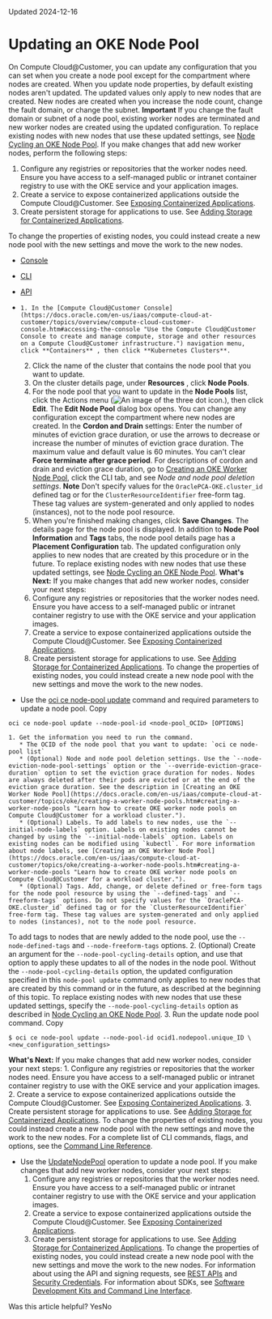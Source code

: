 Updated 2024-12-16
# Updating an OKE Node Pool
On Compute Cloud@Customer, you can update any configuration that you can set when you create a node pool except for the compartment where nodes are created.
When you update node properties, by default existing nodes aren't updated. The updated values only apply to new nodes that are created. New nodes are created when you increase the node count, change the fault domain, or change the subnet.
**Important**
If you change the fault domain or subnet of a node pool, existing worker nodes are terminated and new worker nodes are created using the updated configuration.
To replace existing nodes with new nodes that use these updated settings, see [Node Cycling an OKE Node Pool](https://docs.oracle.com/en-us/iaas/compute-cloud-at-customer/topics/oke/node-cycling-an-oke-node-pool.htm#node-cycling-an-oke-node-pool "On Compute Cloud@Customer, when you update a node pool, only new nodes that are added during this update or that are added later receive the updates. To replace existing nodes with new nodes that use updated settings, enable the node cycling option.").
If you make changes that add new worker nodes, perform the following steps:
  1. Configure any registries or repositories that the worker nodes need. Ensure you have access to a self-managed public or intranet container registry to use with the OKE service and your application images.
  2. Create a service to expose containerized applications outside the Compute Cloud@Customer. See [Exposing Containerized Applications](https://docs.oracle.com/en-us/iaas/compute-cloud-at-customer/topics/oke/exposing-containerized-applications.htm#exposing-containerized-applications "To expose an application deployment so that worker node applications can be reached from outside the Compute Cloud@Customer infrastructure, create an external load balancer. An external load balancer is a Service of type LoadBalancer. The service provides load balancing for an application that has multiple running instances.").
  3. Create persistent storage for applications to use. See [Adding Storage for Containerized Applications](https://docs.oracle.com/en-us/iaas/compute-cloud-at-customer/topics/oke/adding-storage-for-containerized-applications.htm#adding-storage-for-containerized-applications "On Compute Cloud@Customer, you can add persistent storage for use by applications on an OKE cluster node. Storage created in a container's root file system is deleted when you delete the container. For more durable storage for containerized applications, configure persistent volumes to store data outside of containers.").


To change the properties of existing nodes, you could instead create a new node pool with the new settings and move the work to the new nodes.
  * [Console](https://docs.oracle.com/en-us/iaas/compute-cloud-at-customer/topics/oke/updating-a-node-pool.htm)
  * [CLI](https://docs.oracle.com/en-us/iaas/compute-cloud-at-customer/topics/oke/updating-a-node-pool.htm)
  * [API](https://docs.oracle.com/en-us/iaas/compute-cloud-at-customer/topics/oke/updating-a-node-pool.htm)


  *     1. In the [Compute Cloud@Customer Console](https://docs.oracle.com/en-us/iaas/compute-cloud-at-customer/topics/overview/compute-cloud-customer-console.htm#accessing-the-console "Use the Compute Cloud@Customer Console to create and manage compute, storage and other resources on a Compute Cloud@Customer infrastructure.") navigation menu, click **Containers** , then click **Kubernetes Clusters**.
    2. Click the name of the cluster that contains the node pool that you want to update.
    3. On the cluster details page, under **Resources** , click **Node Pools**.
    4. For the node pool that you want to update in the **Node Pools** list, click the Actions menu (![An image of the three dot icon.](https://docs.oracle.com/en-us/iaas/compute-cloud-at-customer/images/three-dots.png)), then click **Edit**.
The **Edit Node Pool** dialog box opens. You can change any configuration except the compartment where new nodes are created. 
In the **Cordon and Drain** settings: Enter the number of minutes of eviction grace duration, or use the arrows to decrease or increase the number of minutes of eviction grace duration. The maximum value and default value is 60 minutes.
You can't clear **Force terminate after grace period**. For descriptions of cordon and drain and eviction grace duration, go to [Creating an OKE Worker Node Pool](https://docs.oracle.com/en-us/iaas/compute-cloud-at-customer/topics/oke/creating-a-worker-node-pools.htm#creating-a-worker-node-pools "Learn how to create OKE worker node pools on Compute Cloud@Customer for a workload cluster."), click the CLI tab, and see _Node and node pool deletion settings_.
**Note**
Don't specify values for the `OraclePCA-OKE.cluster_id` defined tag or for the `ClusterResourceIdentifier` free-form tag. These tag values are system-generated and only applied to nodes (instances), not to the node pool resource.
    5. When you're finished making changes, click **Save Changes**.
The details page for the node pool is displayed. In addition to **Node Pool Information** and **Tags** tabs, the node pool details page has a **Placement Configuration** tab.
The updated configuration only applies to new nodes that are created by this procedure or in the future.
To replace existing nodes with new nodes that use these updated settings, see [Node Cycling an OKE Node Pool](https://docs.oracle.com/en-us/iaas/compute-cloud-at-customer/topics/oke/node-cycling-an-oke-node-pool.htm#node-cycling-an-oke-node-pool "On Compute Cloud@Customer, when you update a node pool, only new nodes that are added during this update or that are added later receive the updates. To replace existing nodes with new nodes that use updated settings, enable the node cycling option.").
**What's Next:**
If you make changes that add new worker nodes, consider your next steps:
    1. Configure any registries or repositories that the worker nodes need. Ensure you have access to a self-managed public or intranet container registry to use with the OKE service and your application images.
    2. Create a service to expose containerized applications outside the Compute Cloud@Customer. See [Exposing Containerized Applications](https://docs.oracle.com/en-us/iaas/compute-cloud-at-customer/topics/oke/exposing-containerized-applications.htm#exposing-containerized-applications "To expose an application deployment so that worker node applications can be reached from outside the Compute Cloud@Customer infrastructure, create an external load balancer. An external load balancer is a Service of type LoadBalancer. The service provides load balancing for an application that has multiple running instances.").
    3. Create persistent storage for applications to use. See [Adding Storage for Containerized Applications](https://docs.oracle.com/en-us/iaas/compute-cloud-at-customer/topics/oke/adding-storage-for-containerized-applications.htm#adding-storage-for-containerized-applications "On Compute Cloud@Customer, you can add persistent storage for use by applications on an OKE cluster node. Storage created in a container's root file system is deleted when you delete the container. For more durable storage for containerized applications, configure persistent volumes to store data outside of containers.").
To change the properties of existing nodes, you could instead create a new node pool with the new settings and move the work to the new nodes.
  * Use the [oci ce node-pool update](https://docs.oracle.com/iaas/tools/oci-cli/latest/oci_cli_docs/cmdref/ce/node-pool/update.html) command and required parameters to update a node pool.
Copy
```
oci ce node-pool update --node-pool-id <node-pool_OCID> [OPTIONS]
```

    1. Get the information you need to run the command.
       * The OCID of the node pool that you want to update: `oci ce node-pool list`
       * (Optional) Node and node pool deletion settings. Use the `--node-eviction-node-pool-settings` option or the `--override-eviction-grace-duration` option to set the eviction grace duration for nodes. Nodes are always deleted after their pods are evicted or at the end of the eviction grace duration. See the description in [Creating an OKE Worker Node Pool](https://docs.oracle.com/en-us/iaas/compute-cloud-at-customer/topics/oke/creating-a-worker-node-pools.htm#creating-a-worker-node-pools "Learn how to create OKE worker node pools on Compute Cloud@Customer for a workload cluster.").
       * (Optional) Labels. To add labels to new nodes, use the `--initial-node-labels` option. Labels on existing nodes cannot be changed by using the `--initial-node-labels` option. Labels on existing nodes can be modified using `kubectl`. For more information about node labels, see [Creating an OKE Worker Node Pool](https://docs.oracle.com/en-us/iaas/compute-cloud-at-customer/topics/oke/creating-a-worker-node-pools.htm#creating-a-worker-node-pools "Learn how to create OKE worker node pools on Compute Cloud@Customer for a workload cluster.").
       * (Optional) Tags. Add, change, or delete defined or free-form tags for the node pool resource by using the `--defined-tags` and `--freeform-tags` options. Do not specify values for the `OraclePCA-OKE.cluster_id` defined tag or for the `ClusterResourceIdentifier` free-form tag. These tag values are system-generated and only applied to nodes (instances), not to the node pool resource.
To add tags to nodes that are newly added to the node pool, use the `--node-defined-tags` and `--node-freeform-tags` options.
    2. (Optional) Create an argument for the `--node-pool-cycling-details` option, and use that option to apply these updates to all of the nodes in the node pool.
Without the `--node-pool-cycling-details` option, the updated configuration specified in this `node-pool update` command only applies to new nodes that are created by this command or in the future, as described at the beginning of this topic.
To replace existing nodes with new nodes that use these updated settings, specify the `--node-pool-cycling-details` option as described in [Node Cycling an OKE Node Pool](https://docs.oracle.com/en-us/iaas/compute-cloud-at-customer/topics/oke/node-cycling-an-oke-node-pool.htm#node-cycling-an-oke-node-pool "On Compute Cloud@Customer, when you update a node pool, only new nodes that are added during this update or that are added later receive the updates. To replace existing nodes with new nodes that use updated settings, enable the node cycling option.").
    3. Run the update node pool command.
Copy
```
$ oci ce node-pool update --node-pool-id ocid1.nodepool.unique_ID \
<new_configuration_settings>
```

**What's Next:**
If you make changes that add new worker nodes, consider your next steps: 
    1. Configure any registries or repositories that the worker nodes need. Ensure you have access to a self-managed public or intranet container registry to use with the OKE service and your application images.
    2. Create a service to expose containerized applications outside the Compute Cloud@Customer. See [Exposing Containerized Applications](https://docs.oracle.com/en-us/iaas/compute-cloud-at-customer/topics/oke/exposing-containerized-applications.htm#exposing-containerized-applications "To expose an application deployment so that worker node applications can be reached from outside the Compute Cloud@Customer infrastructure, create an external load balancer. An external load balancer is a Service of type LoadBalancer. The service provides load balancing for an application that has multiple running instances.").
    3. Create persistent storage for applications to use. See [Adding Storage for Containerized Applications](https://docs.oracle.com/en-us/iaas/compute-cloud-at-customer/topics/oke/adding-storage-for-containerized-applications.htm#adding-storage-for-containerized-applications "On Compute Cloud@Customer, you can add persistent storage for use by applications on an OKE cluster node. Storage created in a container's root file system is deleted when you delete the container. For more durable storage for containerized applications, configure persistent volumes to store data outside of containers.").
To change the properties of existing nodes, you could instead create a new node pool with the new settings and move the work to the new nodes.
For a complete list of CLI commands, flags, and options, see the [Command Line Reference](https://docs.oracle.com/iaas/tools/oci-cli/latest/oci_cli_docs/index.html).
  * Use the [UpdateNodePool](https://docs.oracle.com/iaas/api/#/en/containerengine/latest/NodePool/UpdateNodePool) operation to update a node pool.
If you make changes that add new worker nodes, consider your next steps:
    1. Configure any registries or repositories that the worker nodes need. Ensure you have access to a self-managed public or intranet container registry to use with the OKE service and your application images.
    2. Create a service to expose containerized applications outside the Compute Cloud@Customer. See [Exposing Containerized Applications](https://docs.oracle.com/en-us/iaas/compute-cloud-at-customer/topics/oke/exposing-containerized-applications.htm#exposing-containerized-applications "To expose an application deployment so that worker node applications can be reached from outside the Compute Cloud@Customer infrastructure, create an external load balancer. An external load balancer is a Service of type LoadBalancer. The service provides load balancing for an application that has multiple running instances.").
    3. Create persistent storage for applications to use. See [Adding Storage for Containerized Applications](https://docs.oracle.com/en-us/iaas/compute-cloud-at-customer/topics/oke/adding-storage-for-containerized-applications.htm#adding-storage-for-containerized-applications "On Compute Cloud@Customer, you can add persistent storage for use by applications on an OKE cluster node. Storage created in a container's root file system is deleted when you delete the container. For more durable storage for containerized applications, configure persistent volumes to store data outside of containers.").
To change the properties of existing nodes, you could instead create a new node pool with the new settings and move the work to the new nodes.
For information about using the API and signing requests, see [REST APIs](https://docs.oracle.com/iaas/Content/API/Concepts/usingapi.htm#REST_APIs) and [Security Credentials](https://docs.oracle.com/iaas/Content/General/Concepts/credentials.htm). For information about SDKs, see [Software Development Kits and Command Line Interface](https://docs.oracle.com/iaas/Content/API/Concepts/sdks.htm#Software_Development_Kits_and_Command_Line_Interface).


Was this article helpful?
YesNo

